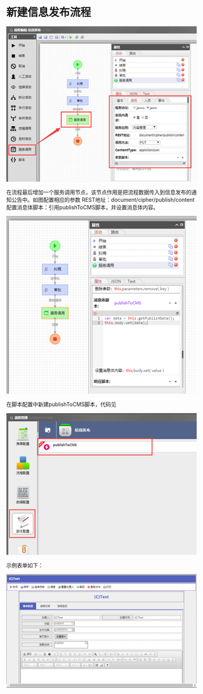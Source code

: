 # 新建信息发布流程

![](../../.gitbook/assets/image%20%2827%29.png)

在流程最后增加一个服务调用节点，该节点作用是把流程数据传入到信息发布的通知公告中。如图配置相应的参数 REST地址：document/cipher/publish/content 配置消息体脚本：引用publishToCMS脚本，并设置消息体内容。

![](../../.gitbook/assets/image%20%2850%29.png)

在脚本配置中新建publishToCMS脚本，代码见

![](../../.gitbook/assets/image%20%2834%29.png)

示例表单如下：

![](../../.gitbook/assets/image%20%2874%29.png)

